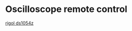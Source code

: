 # Oscilloscope remote control 

[rigol ds1054z](https://www.rigolna.com/products/digital-oscilloscopes/1000z/)
